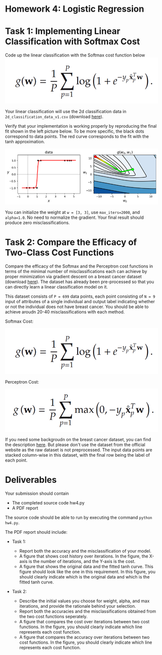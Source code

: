 # Homework 4: Logistic Regression

# Task 1: Implementing Linear Classification with Softmax Cost

Code up the linear classification with the Softmax cost function below
![](figure/1-softmax-cost.png)

Your linear classification will use the 2d classification data in `2d_classification_data_v1.csv` (download [here](https://drive.google.com/file/d/17_i2PHWRnMIQduJVpz22i0RaOTq6t0y7/view?usp=sharing)).

Verify that your implementation is working properly by reproducing the final fit shown in the left picture below. To be more specific, the black dots correspond to data points. The red curve corresponds to the fit with the tanh approximation.

![](figure/2-softmax-classifier.png)

You can initialize the weight at `w = [3, 3]`, use `max_iters=2000`, and `alpha=1.0`. No need to normalize the gradient. Your final result should produce zero misclassifications.

# Task 2: Compare the Efficacy of Two-Class Cost Functions

Compare the efficacy of the Softmax and the Perceptron cost functions in terms of the minimal number of misclassifications each can achieve by proper minimization via gradient descent on a breast cancer dataset (download [here](https://drive.google.com/file/d/1FbEKMaOh_pNYBz-IdNlTGsWOLSc7Q_ao/view?usp=sharing)). The dataset has already been pre-processed so that you can directly learn a linear classification model on it.

This dataset consists of `P = 699` data points, each point consisting of `N = 9` input of attributes of a single individual and output label indicating whether or not the individual does not have breast cancer. You should be able to achieve aroudn 20-40 misclassifications with each method.

Softmax Cost:

![](figure/1-softmax-cost.png)

Perceptron Cost:

![](figure/3-perceptron-cost.png)

If you need some backgroudn on the breast cancer dataset, you can find the description [here](https://archive.ics.uci.edu/ml/datasets/breast+cancer+wisconsin+(original)). But please don't use the dataset from the official website as the raw dataset is not preprocessed. The input data points are stacked column-wise in this dataset, with the final row being the label of each point.

# Deliverables

Your submission should contain

- The completed source code hw4.py
- A PDF report

The source code should be able to run by executing the command `python hw4.py`.

The PDF report should include:

- Task 1:
  - Report both the accuracy and the misclassification of your model.
  - A figure that shows cost history over iterations. In the figure, the X-axis is the number of iterations, and the Y-axis is the cost.
  - A figure that shows the original data and the fitted tanh curve. This figure should look like the one in this requirement. In this figure, you should clearly indicate which is the original data and which is the fitted tanh curve.

- Task 2:
  - Describe the initial values you choose for weight, alpha, and max iterations, and provide the rationale behind your selection.
  - Report both the accuracies and the misclassifications obtained from the two cost functions seperately.
  - A figure that compares the cost over iterations between two cost functions. In the figure, you should clearly indicate which line represents each cost function.
  - A figure that compares the accuracy over iterations between two cost functions. In the figure, you should clearly indicate which line represents each cost function.